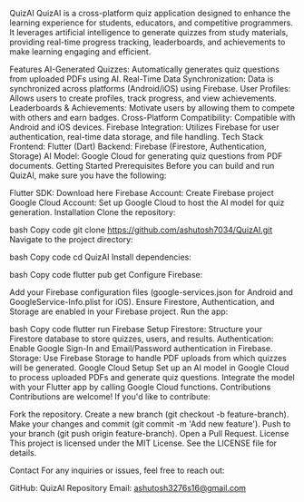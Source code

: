 QuizAI
QuizAI is a cross-platform quiz application designed to enhance the learning experience for students, educators, and competitive programmers. It leverages artificial intelligence to generate quizzes from study materials, providing real-time progress tracking, leaderboards, and achievements to make learning engaging and efficient.

Features
AI-Generated Quizzes: Automatically generates quiz questions from uploaded PDFs using AI.
Real-Time Data Synchronization: Data is synchronized across platforms (Android/iOS) using Firebase.
User Profiles: Allows users to create profiles, track progress, and view achievements.
Leaderboards & Achievements: Motivate users by allowing them to compete with others and earn badges.
Cross-Platform Compatibility: Compatible with Android and iOS devices.
Firebase Integration: Utilizes Firebase for user authentication, real-time data storage, and file handling.
Tech Stack
Frontend: Flutter (Dart)
Backend: Firebase (Firestore, Authentication, Storage)
AI Model: Google Cloud for generating quiz questions from PDF documents.
Getting Started
Prerequisites
Before you can build and run QuizAI, make sure you have the following:

Flutter SDK: Download here
Firebase Account: Create Firebase project
Google Cloud Account: Set up Google Cloud to host the AI model for quiz generation.
Installation
Clone the repository:

bash
Copy code
git clone https://github.com/ashutosh7034/QuizAI.git
Navigate to the project directory:

bash
Copy code
cd QuizAI
Install dependencies:

bash
Copy code
flutter pub get
Configure Firebase:

Add your Firebase configuration files (google-services.json for Android and GoogleService-Info.plist for iOS).
Ensure Firestore, Authentication, and Storage are enabled in your Firebase project.
Run the app:

bash
Copy code
flutter run
Firebase Setup
Firestore: Structure your Firestore database to store quizzes, users, and results.
Authentication: Enable Google Sign-In and Email/Password authentication in Firebase.
Storage: Use Firebase Storage to handle PDF uploads from which quizzes will be generated.
Google Cloud Setup
Set up an AI model in Google Cloud to process uploaded PDFs and generate quiz questions.
Integrate the model with your Flutter app by calling Google Cloud functions.
Contributions
Contributions are welcome! If you'd like to contribute:

Fork the repository.
Create a new branch (git checkout -b feature-branch).
Make your changes and commit (git commit -m 'Add new feature').
Push to your branch (git push origin feature-branch).
Open a Pull Request.
License
This project is licensed under the MIT License. See the LICENSE file for details.

Contact
For any inquiries or issues, feel free to reach out:

GitHub: QuizAI Repository
Email: ashutosh3276s16@gmail.com
